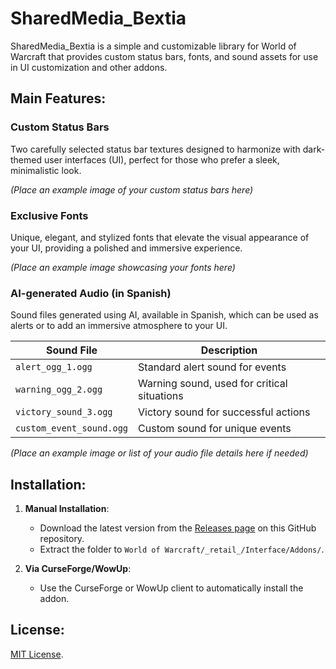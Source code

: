 # SharedMedia_Bextia

SharedMedia_Bextia is a simple and customizable library for World of Warcraft that provides custom status bars, fonts, and sound assets for use in UI customization and other addons.

## Main Features:

### Custom Status Bars
Two carefully selected status bar textures designed to harmonize with dark-themed user interfaces (UI), perfect for those who prefer a sleek, minimalistic look.

*(Place an example image of your custom status bars here)*

### Exclusive Fonts
Unique, elegant, and stylized fonts that elevate the visual appearance of your UI, providing a polished and immersive experience.

*(Place an example image showcasing your fonts here)*

### AI-generated Audio (in Spanish)
Sound files generated using AI, available in Spanish, which can be used as alerts or to add an immersive atmosphere to your UI.

| **Sound File**            | **Description**                     |
|---------------------------|-------------------------------------|
| `alert_ogg_1.ogg`          | Standard alert sound for events     |
| `warning_ogg_2.ogg`        | Warning sound, used for critical situations |
| `victory_sound_3.ogg`      | Victory sound for successful actions |
| `custom_event_sound.ogg`   | Custom sound for unique events      |

*(Place an example image or list of your audio file details here if needed)*

## Installation:

1. **Manual Installation**:
   - Download the latest version from the [Releases page](https://github.com/bext1a/SharedMedia_Bextia/releases) on this GitHub repository.
   - Extract the folder to `World of Warcraft/_retail_/Interface/Addons/`.

2. **Via CurseForge/WowUp**:
   - Use the CurseForge or WowUp client to automatically install the addon.

## License:
[MIT License](LICENSE).
